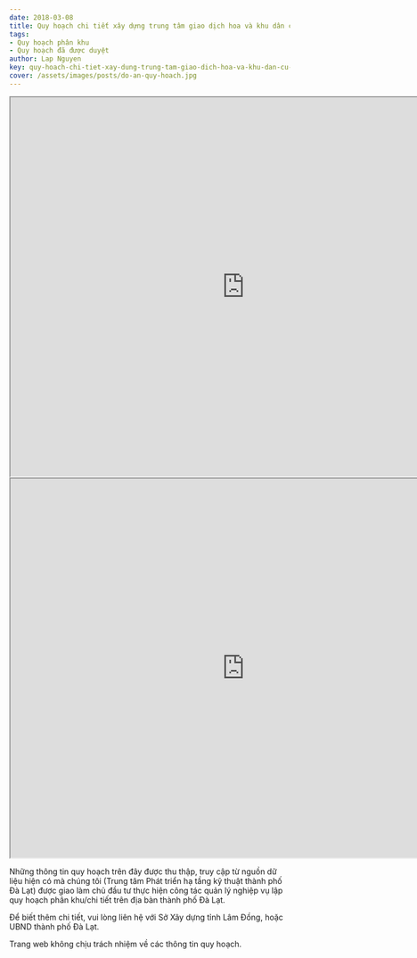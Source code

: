```yaml
---
date: 2018-03-08
title: Quy hoạch chi tiết xây dựng trung tâm giao dịch hoa và khu dân cư - tái định cư Prenn, phường 3
tags:
- Quy hoạch phân khu
- Quy hoạch đã được duyệt
author: Lap Nguyen
key: quy-hoach-chi-tiet-xay-dung-trung-tam-giao-dich-hoa-va-khu-dan-cu-tai-dinh-cu-prenn-phuong-3
cover: /assets/images/posts/do-an-quy-hoach.jpg
---
```

<iframe src="https://drive.google.com/file/d/14hpct9Lg6oojwyCneVE2GLLO6wTSbCGW/preview" width="840" height="680"></iframe>
<!--more-->
<iframe src="https://drive.google.com/file/d/1RLEFHh4V7X7HpZph98oiVu2IiGBuMmj_/preview" width="840" height="680"></iframe>

Những thông tin quy hoạch trên đây được thu thập, truy cập từ nguồn dữ liệu hiện có mà chúng tôi 
(Trung tâm Phát triển hạ tầng kỹ thuật thành phố Đà Lạt) được giao làm chủ đầu tư thực hiện công tác quản lý nghiệp vụ 
lập quy hoạch phân khu/chi tiết trên địa bàn thành phố Đà Lạt.

Để biết thêm chi tiết, vui lòng liên hệ với Sở Xây dựng tỉnh Lâm Đồng, hoặc UBND thành phố Đà Lạt.

Trang web không chịu trách nhiệm về các thông tin quy hoạch.